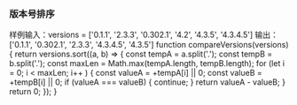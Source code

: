 ### 版本号排序

样例输入：versions = ['0.1.1', '2.3.3', '0.302.1', '4.2', '4.3.5', '4.3.4.5']
输出：['0.1.1', '0.302.1', '2.3.3', '4.3.4.5', '4.3.5']
function compareVersions(versions) {
return versions.sort((a, b) => {
const tempA = a.split('.');
const tempB = b.split('.');
const maxLen = Math.max(tempA.length, tempB.length);
for (let i = 0; i < maxLen; i++ ) {
const valueA = +tempA[i] || 0;
const valueB = +tempB[i] || 0;
if (valueA === valueB) {
continue;
}
return valueA - valueB;
}
return 0;
});
}
